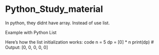 # Python_Study_material

In python, they didnt have array. Instead of use list.

Example with Python List

Here’s how the list initialization works:
code
n = 5
dp = [0] * n
print(dp)  # Output: [0, 0, 0, 0, 0]

